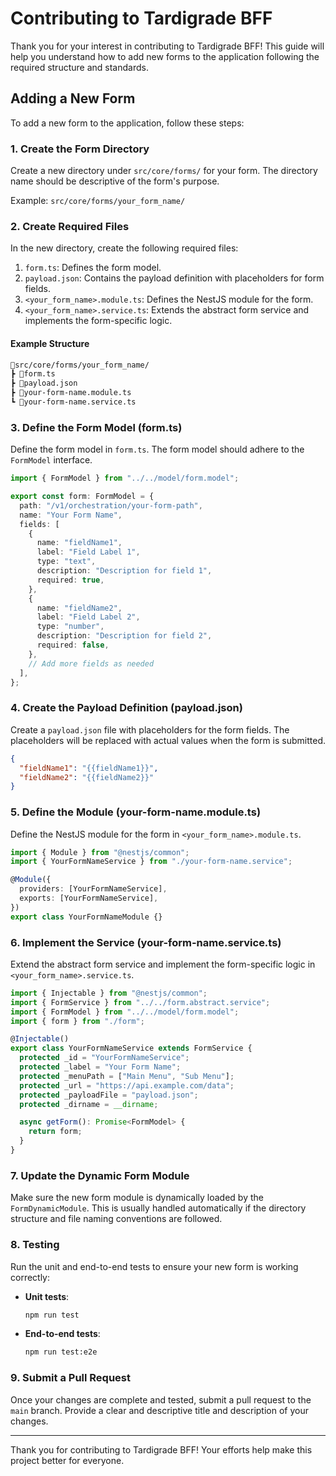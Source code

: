 # Contributing to Tardigrade BFF

Thank you for your interest in contributing to Tardigrade BFF! This guide will help you understand how to add new forms to the application following the required structure and standards.

## Adding a New Form

To add a new form to the application, follow these steps:

### 1. Create the Form Directory

Create a new directory under `src/core/forms/` for your form. The directory name should be descriptive of the form's purpose.

Example: `src/core/forms/your_form_name/`

### 2. Create Required Files

In the new directory, create the following required files:

1. `form.ts`: Defines the form model.
2. `payload.json`: Contains the payload definition with placeholders for form fields.
3. `<your_form_name>.module.ts`: Defines the NestJS module for the form.
4. `<your_form_name>.service.ts`: Extends the abstract form service and implements the form-specific logic.

#### Example Structure

```markdown
📂src/core/forms/your_form_name/
┣ 📜form.ts
┣ 📜payload.json
┣ 📜your-form-name.module.ts
┗ 📜your-form-name.service.ts
```

### 3. Define the Form Model (form.ts)

Define the form model in `form.ts`. The form model should adhere to the `FormModel` interface.

```typescript
import { FormModel } from "../../model/form.model";

export const form: FormModel = {
  path: "/v1/orchestration/your-form-path",
  name: "Your Form Name",
  fields: [
    {
      name: "fieldName1",
      label: "Field Label 1",
      type: "text",
      description: "Description for field 1",
      required: true,
    },
    {
      name: "fieldName2",
      label: "Field Label 2",
      type: "number",
      description: "Description for field 2",
      required: false,
    },
    // Add more fields as needed
  ],
};
```

### 4. Create the Payload Definition (payload.json)

Create a `payload.json` file with placeholders for the form fields. The placeholders will be replaced with actual values when the form is submitted.

```json
{
  "fieldName1": "{{fieldName1}}",
  "fieldName2": "{{fieldName2}}"
}
```

### 5. Define the Module (your-form-name.module.ts)

Define the NestJS module for the form in `<your_form_name>.module.ts`.

```typescript
import { Module } from "@nestjs/common";
import { YourFormNameService } from "./your-form-name.service";

@Module({
  providers: [YourFormNameService],
  exports: [YourFormNameService],
})
export class YourFormNameModule {}
```

### 6. Implement the Service (your-form-name.service.ts)

Extend the abstract form service and implement the form-specific logic in `<your_form_name>.service.ts`.

```typescript
import { Injectable } from "@nestjs/common";
import { FormService } from "../../form.abstract.service";
import { FormModel } from "../../model/form.model";
import { form } from "./form";

@Injectable()
export class YourFormNameService extends FormService {
  protected _id = "YourFormNameService";
  protected _label = "Your Form Name";
  protected _menuPath = ["Main Menu", "Sub Menu"];
  protected _url = "https://api.example.com/data";
  protected _payloadFile = "payload.json";
  protected _dirname = __dirname;

  async getForm(): Promise<FormModel> {
    return form;
  }
}
```

### 7. Update the Dynamic Form Module

Make sure the new form module is dynamically loaded by the `FormDynamicModule`. This is usually handled automatically if the directory structure and file naming conventions are followed.

### 8. Testing

Run the unit and end-to-end tests to ensure your new form is working correctly:

- **Unit tests**:

  ```bash
  npm run test
  ```

- **End-to-end tests**:

  ```bash
  npm run test:e2e
  ```

### 9. Submit a Pull Request

Once your changes are complete and tested, submit a pull request to the `main` branch. Provide a clear and descriptive title and description of your changes.

---

Thank you for contributing to Tardigrade BFF! Your efforts help make this project better for everyone.
